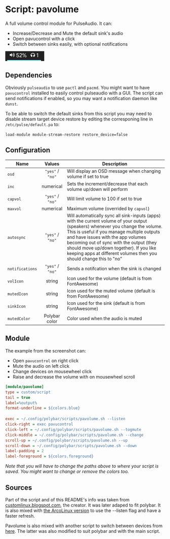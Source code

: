 # Script: pavolume

A full volume control module for PulseAudio. It can:

* Increase/Decrease and Mute the default sink's audio
* Open pavucontrol with a click
* Switch between sinks easily, with optional notifications


![example](screenshots/example.png)


## Dependencies

Obviously `pulseaudio` to use `pactl` and `pacmd`. You might want to have `pavucontrol` installed to easily control pulseaudio with a GUI. The script can send notifications if enabled, so you may want a notification daemon like `dunst`.

To be able to switch the default sinks from this script you may need to disable stream target device restore by editing the corresponing line in `/etc/pulse/default.pa` to:

`load-module module-stream-restore restore_device=false`

## Configuration

| Name            |  Values          | Description |
| --------------- | :--------------: | ----------- |
| `osd`           | `"yes"` / `"no"` | Will display an OSD message when changing volume if set to true |
| `inc`           | numerical        | Sets the increment/decrease that each volume up/down will perform |
| `capvol`        | `"yes"` / `"no"` | Will limit volume to 100 if set to true |
| `maxvol`        | numerical        | Maximum volume (overrided by `capvol`) |
| `autosync`      | `"yes"` / `"no"` | Will automatically sync all sink-inputs (apps) with the current volume of your output (speakers) whenever you change the volume. This is useful if you manage multiple outputs and have issues with the app volumes becoming out of sync with the output (they should move up/down together). If you like keeping apps at different volumes then you should change this to "no" |
| `notifications` | `"yes"` / `"no"` | Sends a notifcation when the sink is changed |
| `volIcon`       | string           | Icon used for the volume (default is from FontAwesome) |
| `mutedIcon`     | string           | Icon used for the muted volume (default is from FontAwesome)|
| `sinkIcon`      | string           | Icon used for the sink (default is from FontAwesome)|
| `mutedColor`    | Polybar color    | Color used when the audio is muted |

## Module

The example from the screenshot can:

* Open `pavucontrol` on right click
* Mute the audio on left click
* Change devices on mousewheel click
* Raise and decrease the volume with on mousewheel scroll

```ini
[module/pavolume]
type = custom/script
tail = true
label=%output%
format-underline = ${colors.blue}

exec = ~/.config/polybar/scripts/pavolume.sh --listen
click-right = exec pavucontrol
click-left = ~/.config/polybar/scripts/pavolume.sh --togmute
click-middle = ~/.config/polybar/scripts/pavolume.sh --change
scroll-up = ~/.config/polybar/scripts/pavolume.sh --up
scroll-down = ~/.config/polybar/scripts/pavolume.sh --down
label-padding = 2
label-foreground = ${colors.foreground}
```

*Note that you will have to change the paths above to where your script is saved. You might want to change or remove the colors too.*

##  Sources

Part of the script and of this README's info was taken from [customlinux.blogspot.com](http://customlinux.blogspot.com/2013/02/pavolumesh-control-active-sink-volume.html), the creator. It was later adaped to fit polybar. It is also mixed with [the ArcoLinux version](https://github.com/arcolinux/arcolinux-polybar/blob/master/etc/skel/.config/polybar/scripts/pavolume.sh) to use the --listen flag and have a faster refresh.

Pavolume is also mixed with another script to switch between devices from [here](https://gist.github.com/Jguer/3443e23145902ff30481). The latter was also modified to suit polybar and with the main script.

